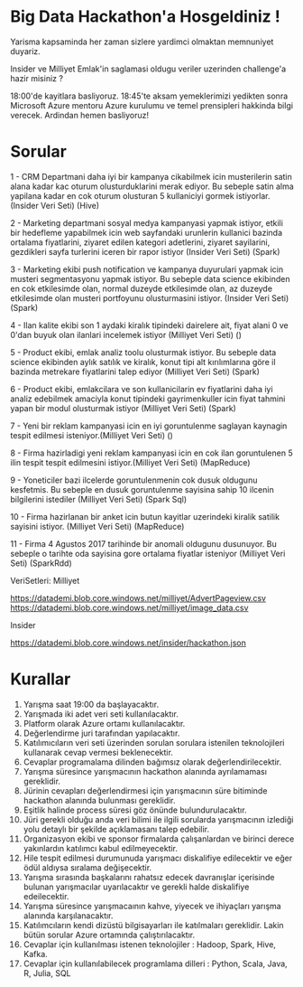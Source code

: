 # Big Data Hackathon'a Hosgeldiniz !

Yarisma kapsaminda her zaman sizlere yardimci olmaktan memnuniyet duyariz. 

Insider ve Milliyet Emlak'in saglamasi oldugu veriler uzerinden challenge'a hazir misiniz ?

18:00'de kayitlara basliyoruz.
18:45'te aksam yemeklerimizi yedikten sonra Microsoft Azure mentoru Azure kurulumu ve temel prensipleri hakkinda bilgi verecek.
Ardindan hemen basliyoruz!

# Sorular

1 -	CRM Departmani daha iyi bir kampanya cikabilmek icin musterilerin satin alana kadar kac oturum olusturduklarini merak ediyor. Bu sebeple satin alma yapilana kadar en cok oturum olusturan 5 kullaniciyi gormek istiyorlar. (Insider Veri Seti) (Hive)

2 -	Marketing departmani sosyal medya kampanyasi yapmak istiyor, etkili bir hedefleme yapabilmek icin web sayfandaki urunlerin kullanici bazinda ortalama fiyatlarini, ziyaret edilen kategori adetlerini, ziyaret sayilarini, gezdikleri sayfa turlerini iceren bir rapor istiyor (Insider Veri Seti) (Spark)

3 -	Marketing ekibi push notification ve kampanya duyurulari yapmak icin musteri segmentasyonu yapmak istiyor. Bu sebeple data science ekibinden en cok etkilesimde olan, normal duzeyde etkilesimde olan, az duzeyde etkilesimde olan musteri portfoyunu olusturmasini istiyor. (Insider Veri Seti) (Spark)

4 - Ilan kalite ekibi son 1 aydaki kiralık tipindeki dairelere ait, fiyat alani 0 ve 0'dan buyuk olan ilanlari incelemek istiyor (Milliyet Veri Seti) ()

5 - Product ekibi, emlak analiz toolu olusturmak istiyor. Bu sebeple data science ekibinden aylık satılık ve kiralık, konut tipi alt kırılımlarına göre il bazinda metrekare fiyatlarini talep ediyor (Milliyet Veri Seti) (Spark)

6 - Product ekibi, emlakcilara ve son kullanicilarin ev fiyatlarini daha iyi analiz edebilmek amaciyla konut tipindeki gayrimenkuller icin fiyat tahmini yapan bir modul olusturmak istiyor (Milliyet Veri Seti) (Spark)

7 - Yeni bir reklam kampanyasi icin en iyi goruntulenme saglayan kaynagin tespit edilmesi isteniyor.(Milliyet Veri Seti) ()

8 - Firma hazirladigi yeni reklam kampanyasi icin en cok ilan goruntulenen 5 ilin tespit tespit edilmesini istiyor.(Milliyet Veri Seti) (MapReduce)

9 - Yoneticiler bazi ilcelerde goruntulenmenin cok dusuk oldugunu kesfetmis. Bu sebeple en dusuk goruntulenme sayisina sahip 10 ilcenin bilgilerini istediler (Milliyet Veri Seti) (Spark Sql)

10 - Firma hazirlanan bir anket icin butun kayitlar uzerindeki kiralik satilik sayisini istiyor. (Milliyet Veri Seti) (MapReduce)

11 - Firma 4 Agustos 2017 tarihinde bir anomali oldugunu dusunuyor. Bu sebeple o tarihte oda sayisina gore ortalama fiyatlar isteniyor (Milliyet Veri Seti) (SparkRdd)


VeriSetleri:
Milliyet

https://datademi.blob.core.windows.net/milliyet/AdvertPageview.csv
https://datademi.blob.core.windows.net/milliyet/image_data.csv

Insider

https://datademi.blob.core.windows.net/insider/hackathon.json

# Kurallar

1. Yarışma saat 19:00 da başlayacaktır.
2. Yarışmada iki adet veri seti kullanılacaktır.
3. Platform olarak Azure ortamı kullanılacaktır.
4. Değerlendirme juri tarafından yapılacaktır.
5. Katılımıcıların veri seti üzerinden sorulan sorulara istenilen teknolojileri kullanarak cevap vermesi beklenecektir.
6. Cevaplar programalama dilinden bağımsız olarak değerlendirilecektir.
7. Yarışma süresince yarışmacının hackathon alanında ayrılamaması gereklidir.
8. Jürinin cevapları değerlendirmesi için yarışmacının süre bitiminde hackathon alanında bulunması gereklidir.
9. Eşitlik halinde process süresi göz önünde bulundurulacaktır.
10. Jüri gerekli olduğu anda veri bilimi ile ilgili sorularda yarışmacının izlediği yolu detaylı bir şekilde açıklamasanı talep edebilir.
11. Organizasyon ekibi ve sponsor firmalarda çalışanlardan ve birinci derece yakınlardın katılımcı kabul edilmeyecektir.
12. Hile tespit edilmesi durumunuda yarışmacı diskalifiye edilecektir ve eğer ödül aldıysa sıralama değişecektir.
13. Yarışma sırasında başkalarını rahatsız edecek davranışlar içerisinde bulunan yarışmacılar uyarılacaktır ve gerekli halde diskalifiye edeilecektir.
14. Yarışma süresince yarışmacaının kahve, yiyecek ve ihiyaçları yarışma alanında karşılanacaktır.
15. Katılımcıların kendi dizüstü bilgisayarları ile katılmaları gereklidir. Lakin bütün sorular Azure ortamında çalıştırılacaktır.
16. Cevaplar için kullanılması istenen teknolojiler : Hadoop, Spark, Hive, Kafka.
17. Cevaplar için kullanılabilecek programlama dilleri : Python, Scala, Java, R, Julia, SQL
